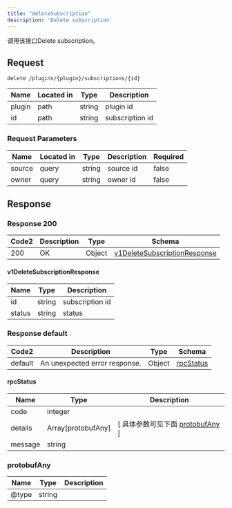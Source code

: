 ```yaml
---
title: "deleteSubscription"
description: 'Delete subscription'
---
```



调用该接口Delete subscription。



## Request


```
delete /plugins/{plugin}/subscriptions/{id}
```



| Name | Located in | Type | Description | 
| ---- | ---------- | ----------- | ----------- | 
| plugin | path | string | plugin id |  
| id | path | string | subscription id |  



###  Request Parameters

| Name | Located in | Type | Description |  Required |
| ---- | ---------- | ----------- | ----------- |  ---- |
| source | query | string | source id |  false |
| owner | query | string | owner id |  false |



## Response



### Response  200

 
| Code2 | Description | Type | Schema |
| ---- | ----------- | ------ | ------ |
| 200 | OK | Object | [v1DeleteSubscriptionResponse](#v1DeleteSubscriptionResponse) |

#### v1DeleteSubscriptionResponse

| Name | Type | Description | 
| ---- | ---- | ----------- |     
| id | string | subscription id |      
| status | string | status |   


  
     
   
     
 
 


 


### Response  default

 
| Code2 | Description | Type | Schema |
| ---- | ----------- | ------ | ------ |
| default | An unexpected error response. | Object | [rpcStatus](#rpcStatus) |

#### rpcStatus

| Name | Type | Description | 
| ---- | ---- | ----------- |     
| code | integer |  |          
| details | Array[protobufAny] |  [ 具体参数可见下面 [protobufAny](#protobufAny) ] |       
| message | string |  |   


  
     
   
       
         
### protobufAny
| Name | Type | Description | 
| ---- | ---- | ----------- |     
| @type | string |  |   


  
     
 
 


          
     
   
     
 
 


 


